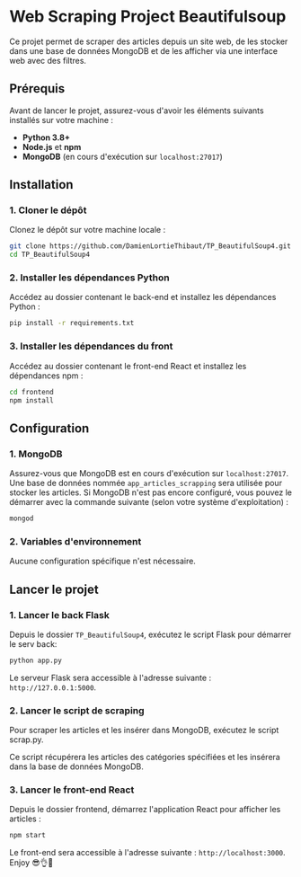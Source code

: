 # Web Scraping Project Beautifulsoup

Ce projet permet de scraper des articles depuis un site web, de les stocker dans une base de données MongoDB et de les afficher via une interface web avec des filtres.

## Prérequis

Avant de lancer le projet, assurez-vous d'avoir les éléments suivants installés sur votre machine :

- **Python 3.8+**
- **Node.js** et **npm**
- **MongoDB** (en cours d'exécution sur `localhost:27017`)

## Installation

### 1. Cloner le dépôt

Clonez le dépôt sur votre machine locale :

```bash
git clone https://github.com/DamienLortieThibaut/TP_BeautifulSoup4.git
cd TP_BeautifulSoup4
```
### 2. Installer les dépendances Python

Accédez au dossier contenant le back-end et installez les dépendances Python :

```bash
pip install -r requirements.txt
```

### 3. Installer les dépendances du front

Accédez au dossier contenant le front-end React et installez les dépendances npm :

```bash
cd frontend
npm install
```

## Configuration 

### 1. MongoDB

Assurez-vous que MongoDB est en cours d'exécution sur `localhost:27017`. Une base de données nommée `app_articles_scrapping` sera utilisée pour stocker les articles. Si MongoDB n'est pas encore configuré, vous pouvez le démarrer avec la commande suivante (selon votre système d'exploitation) :

```bash
mongod
```

### 2. Variables d'environnement

Aucune configuration spécifique n'est nécessaire.

## Lancer le projet 

### 1. Lancer le back Flask

Depuis le dossier `TP_BeautifulSoup4`, exécutez le script Flask pour démarrer le serv back:

```bash
python app.py
```

Le serveur Flask sera accessible à l'adresse suivante : `http://127.0.0.1:5000`.

### 2. Lancer le script de scraping
Pour scraper les articles et les insérer dans MongoDB, exécutez le script scrap.py.

Ce script récupérera les articles des catégories spécifiées et les insérera dans la base de données MongoDB.

### 3. Lancer le front-end React
Depuis le dossier frontend, démarrez l'application React pour afficher les articles :

```bash
npm start
```

Le front-end sera accessible à l'adresse suivante : `http://localhost:3000`. Enjoy 😎👌🤙
